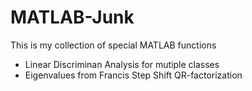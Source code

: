 # MATLAB-Junk
This is my collection of special MATLAB functions

 * Linear Discriminan Analysis for mutiple classes
 * Eigenvalues from Francis Step Shift QR-factorization
 
